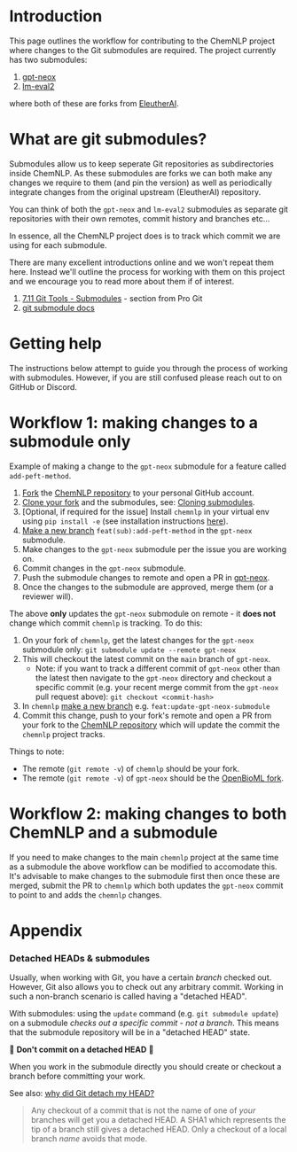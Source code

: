 # Introduction
This page outlines the workflow for contributing to the ChemNLP project where changes to the Git submodules are required. The project currently has two submodules:

1. [gpt-neox](https://github.com/OpenBioML/gpt-neox)
2. [lm-eval2](https://github.com/OpenBioML/lm-eval2)

where both of these are forks from [EleutherAI](https://github.com/EleutherAI).

# What are git submodules?

Submodules allow us to keep seperate Git repositories as subdirectories inside ChemNLP. As these submodules are forks we can both make any changes we require to them (and pin the version) as well as periodically integrate changes from the original upstream (EleutherAI) repository.

You can think of both the `gpt-neox` and `lm-eval2` submodules as separate git repositories with their own remotes, commit history and branches etc... 

In essence, all the ChemNLP project does is to track which commit we are using for each submodule.

There are many excellent introductions online and we won't repeat them here. Instead we'll outline the process for working with them on this project and we encourage you to read more about them if of interest.

1. [7.11 Git Tools - Submodules](https://git-scm.com/book/en/v2/Git-Tools-Submodules) - section from Pro Git
2. [git submodule docs](https://git-scm.com/docs/git-submodule)


# Getting help
The instructions below attempt to guide you through the process of working with submodules. However, if you are still confused please reach out to on GitHub or Discord.

# Workflow 1: making changes to a submodule only

Example of making a change to the `gpt-neox` submodule for a feature called `add-peft-method`. 

1. [Fork](https://docs.github.com/en/get-started/quickstart/fork-a-repo) the [ChemNLP repository](https://github.com/OpenBioML/chemnlp) to your personal GitHub account.
2. [Clone your fork](https://docs.github.com/en/repositories/creating-and-managing-repositories/cloning-a-repository) and the submodules, see: [Cloning submodules](../README.md#cloning-submodules).
3. [Optional, if required for the issue] Install `chemnlp` in your virtual env using `pip install -e` (see installation instructions [here](../README.md#installation-and-set-up)).
4. [Make a new branch](https://git-scm.com/book/en/v2/Git-Branching-Basic-Branching-and-Merging) `feat(sub):add-peft-method` in the `gpt-neox` submodule.
6. Make changes to the `gpt-neox` submodule per the issue you are working on.
7. Commit changes in the `gpt-neox` submodule.
8. Push the submodule changes to remote and open a PR in [gpt-neox](https://github.com/OpenBioML/gpt-neox).
10. Once the changes to the submodule are approved, merge them (or a reviewer will). 

The above **only** updates the `gpt-neox` submodule on remote - it **does not** change which commit `chemnlp` is tracking. To do this:

1. On your fork of `chemnlp`, get the latest changes for the `gpt-neox` submodule only: `git submodule update --remote gpt-neox`
2. This will checkout the latest commit on the `main` branch of `gpt-neox`. 
   -  Note: if you want to track a different commit of `gpt-neox` other than the latest then navigate to the `gpt-neox` directory and checkout a specific commit (e.g. your recent merge commit from the `gpt-neox` pull request above): `git checkout <commit-hash>`
3. In `chemnlp` [make a new branch](https://git-scm.com/book/en/v2/Git-Branching-Basic-Branching-and-Merging) e.g. `feat:update-gpt-neox-submodule`
4. Commit this change, push to your fork's remote and open a PR from your fork to the [ChemNLP repository](https://github.com/OpenBioML/chemnlp) which will update the commit the `chemnlp` project tracks.


Things to note: 

* The remote (`git remote -v`) of `chemnlp` should be your fork. 
* The remote (`git remote -v`) of `gpt-neox` should be the [OpenBioML fork](https://github.com/OpenBioML/gpt-neox). 


# Workflow 2: making changes to both ChemNLP and a submodule

If you need to make changes to the main `chemnlp` project at the same time as a submodule the above workflow can be modified to accomodate this. It's advisable to make changes to the submodule first then once these are merged, submit the PR to `chemnlp` which both updates the `gpt-neox` commit to point to and adds the `chemnlp` changes. 

# Appendix

### Detached HEADs & submodules

Usually, when working with Git, you have a certain *branch* checked out. However, Git also allows you to check out any arbitrary commit. Working in such a non-branch scenario is called having a "detached HEAD".

With submodules: using the `update` command (e.g. `git submodule update`) on a submodule *checks out a specific commit - not a branch*. This means that the submodule repository will be in a "detached HEAD" state.

🚨 **Don't commit on a detached HEAD** 🚨 

When you work in the submodule directly you should create or checkout a branch before committing your work.

See also: [why did Git detach my HEAD?](https://stackoverflow.com/questions/3965676/why-did-my-git-repo-enter-a-detached-head-state/3965714#3965714)
    
> Any checkout of a commit that is not the name of one of *your* branches will get you a detached HEAD. A SHA1 which represents the tip of a branch still gives a detached HEAD. Only a checkout of a local branch *name* avoids that mode.
>